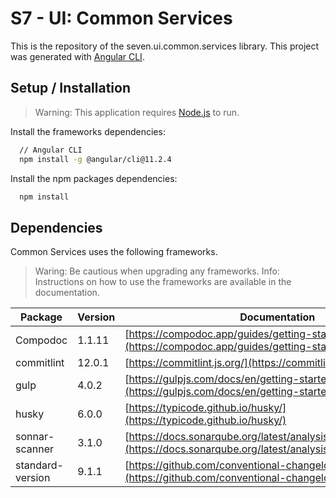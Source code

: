 # S7 - UI: Common Services

This is the repository of the seven.ui.common.services library.
This project was generated with [Angular CLI](https://github.com/angular/angular-cli).

## Setup / Installation

> Warning: This application requires [Node.js](https://nodejs.org/) to run.

Install the frameworks dependencies:

```sh
  // Angular CLI
  npm install -g @angular/cli@11.2.4
```

Install the npm packages dependencies:

```sh
  npm install
```

## Dependencies

Common Services uses the following frameworks.

> Waring: Be cautious when upgrading any frameworks.
> Info: Instructions on how to use the frameworks are available in the documentation.

| Package          | Version | Documentation                                                                                                                  |
| ---------------- | ------- | ------------------------------------------------------------------------------------------------------------------------------ |
| Compodoc         |  1.1.11 | [https://compodoc.app/guides/getting-started.html](https://compodoc.app/guides/getting-started.html)                           |
| commitlint       | 12.0.1  | [https://commitlint.js.org/](https://commitlint.js.org/)                                                                       |
| gulp             |  4.0.2  | [https://gulpjs.com/docs/en/getting-started/quick-start](https://gulpjs.com/docs/en/getting-started/quick-start)               |
| husky            |  6.0.0  | [https://typicode.github.io/husky/](https://typicode.github.io/husky/)                                                         |
| sonnar-scanner   |  3.1.0  | [https://docs.sonarqube.org/latest/analysis/scan/sonarscanner/](https://docs.sonarqube.org/latest/analysis/scan/sonarscanner/) |
| standard-version |  9.1.1  | [https://github.com/conventional-changelog/standard-version](https://github.com/conventional-changelog/standard-version)       |
